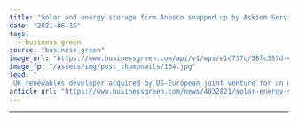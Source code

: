 ```yaml
---
title: "Solar and energy storage firm Anesco snapped up by Askiom Services Group"
date: "2021-06-15"
tags: 
  - business green
source: "business green"
image_url: "https://www.businessgreen.com/api/v1/wps/e1d737c/58fc357d-cd91-4591-b7e7-98215ad53ad0/10/Clay-Hill-full-site-185x114.jpg"
image_fp: "/assets/img/post_thumbnails/164.jpg"
lead: "
 UK renewables developer acquired by US-European joint venture for an undisclosed sum in bid to accelerate further growth for the firm ..."
article_url: "https://www.businessgreen.com/news/4032821/solar-energy-storage-firm-anesco-snapped-askiom-services-group"
---
```


---

